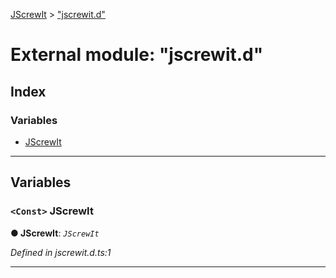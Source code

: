 [JScrewIt](../README.md) > ["jscrewit.d"](../modules/_jscrewit_d_.md)

# External module: "jscrewit.d"

## Index

### Variables

* [JScrewIt](_jscrewit_d_.md#jscrewit)

---

## Variables

<a id="jscrewit"></a>

### `<Const>` JScrewIt

**● JScrewIt**: *`JScrewIt`*

*Defined in jscrewit.d.ts:1*

___

